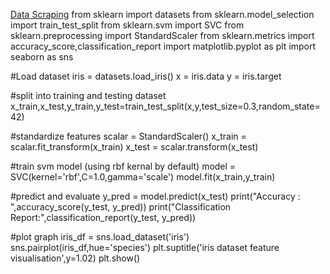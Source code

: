 

<a href="">Data Scraping</a>
from sklearn import datasets
from sklearn.model_selection import train_test_split
from sklearn.svm import SVC 
from sklearn.preprocessing import StandardScaler 
from sklearn.metrics import accuracy_score,classification_report
import matplotlib.pyplot as plt 
import seaborn as sns

#Load dataset
iris = datasets.load_iris()
x = iris.data
y = iris.target

#split into training and testing dataset 
x_train,x_test,y_train,y_test=train_test_split(x,y,test_size=0.3,random_state=42)

#standardize features
scalar = StandardScaler()
x_train = scalar.fit_transform(x_train)
x_test = scalar.transform(x_test)

#train svm model (using rbf kernal by default)
model = SVC(kernel='rbf',C=1.0,gamma='scale')
model.fit(x_train,y_train)

#predict and evaluate 
y_pred = model.predict(x_test)
print("Accuracy : ",accuracy_score(y_test, y_pred))
print("Classification Report:",classification_report(y_test, y_pred))

#plot graph
iris_df = sns.load_dataset('iris')
sns.pairplot(iris_df,hue='species')
plt.suptitle('iris dataset feature visualisation',y=1.02)
plt.show()



